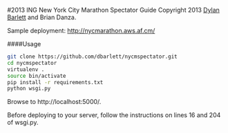 #2013 ING New York City Marathon Spectator Guide
Copyright 2013 [Dylan Barlett](http://www.dylanbarlett.com) and Brian Danza.

Sample deployment: http://nycmarathon.aws.af.cm/

####Usage

````sh
git clone https://github.com/dbarlett/nycmspectator.git
cd nycmspectator
virtualenv .
source bin/activate
pip install -r requirements.txt
python wsgi.py
````
Browse to http://localhost:5000/.

Before deploying to your server, follow the instructions on lines 16 and 204 of wsgi.py.